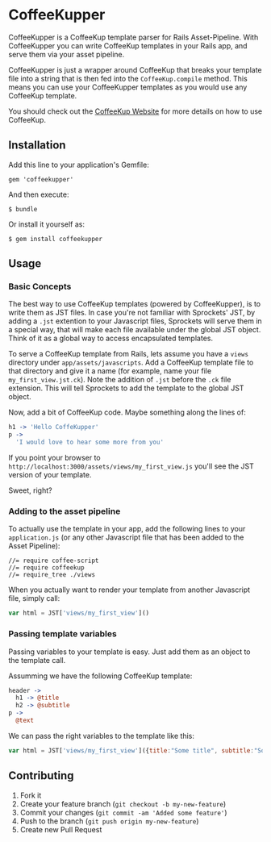 # CoffeeKupper

CoffeeKupper is a CoffeeKup template parser for Rails Asset-Pipeline. With CoffeeKupper you can write CoffeeKup templates
in your Rails app, and serve them via your asset pipeline.

CoffeeKupper is just a wrapper around CoffeeKup that breaks your template file into a string that is then fed into the `CoffeeKup.compile` method.
This means you can use your CoffeeKupper templates as you would use any CoffeeKup template.

You should check out the [CoffeeKup Website](http://coffeekup.org) for more details on how to use CoffeeKup.

## Installation

Add this line to your application's Gemfile:

    gem 'coffeekupper'

And then execute:

    $ bundle

Or install it yourself as:

    $ gem install coffeekupper

## Usage

### Basic Concepts

The best way to use CoffeeKup templates (powered by CoffeeKupper), is to write them as JST files. In case you're not familiar with
Sprockets' JST, by adding a `.jst` extention to your Javascript files, Sprockets will serve them in a special way, that will make each
file available under the global JST object. Think of it as a global way to access encapsulated templates.

To serve a CoffeeKup template from Rails, lets assume you have a `views` directory under `app/assets/javascripts`. Add a
CoffeeKup template file to that directory and give it a name (for example, name your file `my_first_view.jst.ck`). Note the
addition of `.jst` before the `.ck` file extension. This will tell Sprockets to add the template to the global JST object.

Now, add a bit of CoffeeKup code. Maybe something along the lines of:
```coffeescript
h1 -> 'Hello CoffeKupper'
p ->
  'I would love to hear some more from you'
```

If you point your browser to `http://localhost:3000/assets/views/my_first_view.js` you'll see the JST version of your template.

Sweet, right?

### Adding to the asset pipeline

To actually use the template in your app, add the following lines to your `application.js` (or any other Javascript file that has been added to the Asset Pipeline):

```
//= require coffee-script
//= require coffeekup
//= require_tree ./views
```

When you actually want to render your template from another Javascript file, simply call:

```javascript
var html = JST['views/my_first_view']()
```

### Passing template variables

Passing variables to your template is easy. Just add them as an object to the template call.

Assumming we have the following CoffeeKup template:

```coffeescript
header ->
  h1 -> @title
  h2 -> @subtitle
p ->
  @text
```

We can pass the right variables to the template like this:

```javascript
var html = JST['views/my_first_view']({title:"Some title", subtitle:"Some subtitle", text:"Some text"})
```


## Contributing

1. Fork it
2. Create your feature branch (`git checkout -b my-new-feature`)
3. Commit your changes (`git commit -am 'Added some feature'`)
4. Push to the branch (`git push origin my-new-feature`)
5. Create new Pull Request
